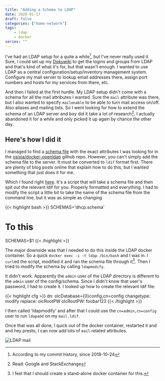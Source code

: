 ```yaml
---
title: "Adding a Schema to LDAP"
date: 2020-01-17
draft: false
categories: ["home-network"]
tags:
    - ldap
    - docker
series: ""
---
```


I've had an LDAP setup for a quite a while[^1], but I've never really used it. Sure, I could set up my [Dokuwiki][dokuwiki] to get the logins and groups from LDAP and that's kind of what it's for, but that wasn't enough. I wanted to use LDAP as a central configuration/setup/inventory management system. Configure my mail server to lookup email addresses there, assign port numbers and hosts for my services from there, etc.

And then I failed at the first hurdle. My LDAP setup didn't come with a schema for all the mail attributes I wanted. Sure the `mail` attribute was there, but I also wanted to specify `mailenable` to be able to turn mail access on/off. Also aliases and mailing lists. So I went looking for how to extend the schema of an LDAP server and boy did it take a lot of research[^2]. I actually abandoned it for a while and only picked it up again by chance the other day.

## Here's how I did it

I managed to find a [schema file][schema-file] with the exact attributes I was looking for in the [osixia/docker-openldap][osixia] github repo. However, you can't simply add the schema file to the server. It must be converted to `ldif` format first. There are plenty of blog posts online that explain how to do this, but I wanted something that just does it for me.

Which I found right [here][schema2ldif]. It's a script that will take a schema file and then spit out the relevant ldif for you. Properly formatted and everything. I had to modify the script a little bit to take the name of the schema file from the command line, but it was as simple as changing

<!-- markdownlint-disable -->
{{< highlight bash >}}
SCHEMAS='dhcp.schema'
# To this
SCHEMAS=$1
{{< /highlight >}}
<!-- markdownlint-restore -->

The major downside was that I needed to do this inside the LDAP docker container. So a quick `docker exec -i -t ldap /bin/bash` and I was in. I `curl`ed the script, modified it and ran the schema file through it[^3]. Then I tried to modify the schema by calling `ldapmodify`.

It didn't work. Apparently the `admin` user of the LDAP directory is different to the `admin` user of the config/schema. Since I didn't know that user's password, I had to create it. I looked up how to create the relevant ldif file:

<!-- markdownlint-disable -->
{{< highlight cfg >}}
dn: olcDatabase={0}config,cn=config
changetype: modify
replace: olcRootPW
olcRootPW: foobar123
{{< /highlight >}}
<!-- markdownlint-restore -->

I then called 'ldapmodify' and after that I could use the `cn=admin,cn=config` user to run `ldapadd` on my `mail.ldif`.

Once that was all done, I quick out of the docker container, restarted it and and hey presto, I can now add lots of `mail` related attributes.

![LDAP mail](/ldap-mail.png)

[dokuwiki]: https://www.dokuwiki.org
[schema-file]: https://github.com/osixia/docker-openldap/blob/stable/image/service/slapd/assets/config/bootstrap/schema/mmc/mail.schema
[osixia]: https://github.com/osixia/docker-openldap/
[schema2ldif]: https://gist.githubusercontent.com/markllama/8816768/raw/71078641bd14371bffb07e8fdc1215aaf1ea0075/schema2ldif.sh
[^1]: According to my commit history, since 2018-10-24
[^2]: Read: Google and StackExchange
[^3]: I feel that I should create a stand-alone docker container for this.
